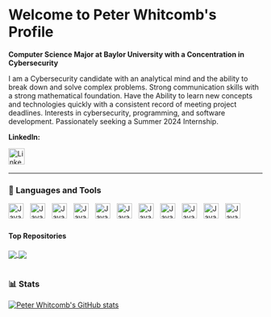 # Welcome to Peter Whitcomb's Profile

**Computer Science Major at Baylor University with a Concentration in Cybersecurity**

I am a Cybersecurity candidate with an analytical mind and the ability to break down and solve complex problems. Strong communication skills with a strong mathematical foundation. Have the Ability to learn new concepts and technologies quickly with a consistent record of meeting project deadlines. Interests in cybersecurity, programming, and software development. Passionately seeking a Summer 2024 Internship.

<!-- Social icons section -->
**LinkedIn:**
<p align="center">
  
  <a href="https://www.linkedin.com/in/peter-whitcomb/"><img width="32px" alt="LinkedIn" title="LinkedIn" src="https://upload.wikimedia.org/wikipedia/commons/c/ca/LinkedIn_logo_initials.png"/></a>
  &#8287;&#8287;&#8287;&#8287;&#8287;

<!--   &#8287;&#8287;&#8287;&#8287;&#8287;
  <a href="http://eyl327.mywebcommunity.org/promos/"><img width="32px" alt="Free Stuff" title="Free gifts for you" src="https://i.imgur.com/0uVwkoZ.png"/></a> -->
</p>

---
### 🧰 Languages and Tools

<img align="left" alt="Java" width="30px" style="padding-right:10px;" src = "https://cdn.jsdelivr.net/gh/devicons/devicon@latest/icons/java/java-original.svg"/>
<img align="left" alt="Java" width="30px" style="padding-right:10px;" src="https://cdn.jsdelivr.net/gh/devicons/devicon@latest/icons/cplusplus/cplusplus-original.svg" />  
<img align="left" alt="Java" width="30px" style="padding-right:10px;" src = "https://static-00.iconduck.com/assets.00/assembly-icon-2048x2048-wspx42mf.png"/>
<img align="left" alt="Java" width="30px" style="padding-right:10px;" src = "https://cdn.jsdelivr.net/gh/devicons/devicon@latest/icons/linux/linux-original.svg"/>
<img align="left" alt="Java" width="30px" style="padding-right:10px;" src = "https://upload.wikimedia.org/wikipedia/commons/thumb/2/2b/Kali-dragon-icon.svg/2048px-Kali-dragon-icon.svg.png"/>
<img align="left" alt="Java" width="30px" style="padding-right:10px;" src = "https://cdn.jsdelivr.net/gh/devicons/devicon@latest/icons/msdos/msdos-original.svg"/>
<img align="left" alt="Java" width="30px" style="padding-right:10px;" src = "https://git-scm.com/images/logos/downloads/Git-Icon-1788C.png"/>
<img align="left" alt="Java" width="30px" style="padding-right:10px;" src = "https://cdn.jsdelivr.net/gh/devicons/devicon@latest/icons/azuresqldatabase/azuresqldatabase-original.svg"/>
<img align="left" alt="Java" width="30px" style="padding-right:10px;" src = "https://upload.wikimedia.org/wikipedia/commons/thumb/f/f6/Ghidra_logo.svg/1200px-Ghidra_logo.svg.png"/>
<img align="left" alt="Java" width="30px" style="padding-right:10px;" src = "https://cdn.jsdelivr.net/gh/devicons/devicon@latest/icons/windows11/windows11-original.svg"/>
<img align="left" alt="Java" width="30px" style="padding-right:10px;" src = "https://static.vecteezy.com/system/resources/previews/021/496/368/non_2x/ios-icon-logo-software-phone-apple-symbol-with-name-black-design-mobile-illustration-free-vector.jpg"/>
<br />

# 
#### Top Repositories


<a href="https://github.com/Jarpletz/PrimeTimeHotel">
  <img align="center" src="https://github-readme-stats.vercel.app/api/pin/?username=jarpletz&repo=PrimeTimeHotel&theme=buefy" />
</a>
<a href="https://github.com/PeterW727/Arbitrage-Finder">
  <img align="center" src="https://github-readme-stats.vercel.app/api/pin/?username=PeterW727&repo=Arbitrage-Finder&theme=buefy" />
</a>



<br />

#

### 📊 Stats

[![Peter Whitcomb's GitHub stats](https://github-readme-stats.vercel.app/api?username=peterw727)](https://github.com/anuraghazra/github-readme-stats)

#




